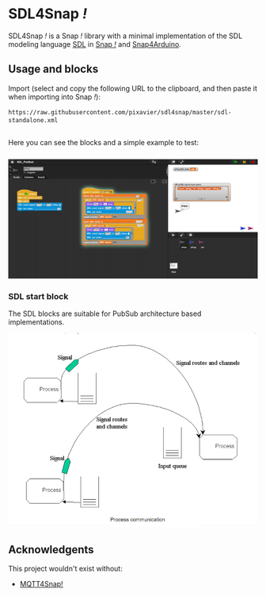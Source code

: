 # SDL4Snap *!*

SDL4Snap *!*  is a Snap *!*  library with a minimal implementation of the SDL modeling language [SDL](http://www.sdl-forum.org/SDL) in [Snap *!*](http://snap.berkeley.edu) and [Snap4Arduino](http://snap4arduino.rocks).


## Usage and blocks

Import (select and copy the following URL to the clipboard, and then paste it when importing into Snap *!*):

    https://raw.githubusercontent.com/pixavier/sdl4snap/master/sdl-standalone.xml

##
Here you can see the blocks and a simple example to test:
###

![Minimal example](img/sdl4snap.png)


### SDL start block

The SDL blocks are suitable for PubSub architecture based implementations.

![Process communication](img/ProcessCommunication.png)


## Acknowledgents

This project wouldn't exist without:

- [MQTT4Snap!](https://github.com/pixavier/mqtt4snap)


